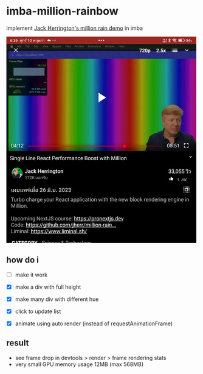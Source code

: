 # imba-million-rainbow

implement [Jack Herrington's million rain demo](https://github.com/jherr/million-rainbow) in imba

![img](img.jpg)

## how do i
- [ ] make it work
- [x] make a div with full height
- [x] make many div with different hue
- [x] click to update list
- [x] animate using auto render (instead of requestAnimationFrame)


## result
- see frame drop in devtools > render > frame rendering stats
- very small GPU memory usage 12MB (max 568MB)